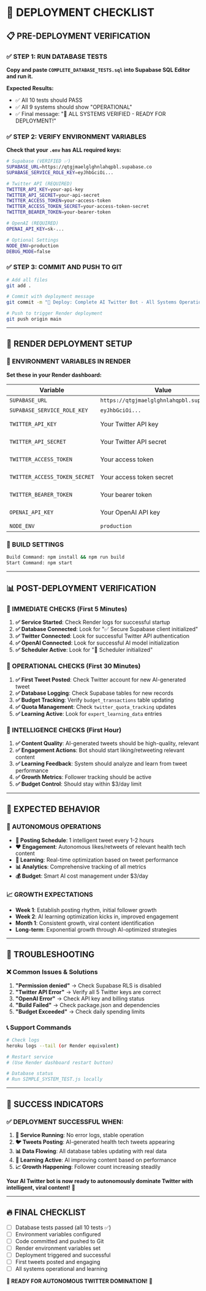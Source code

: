 # 🚀 **DEPLOYMENT CHECKLIST**

## **📋 PRE-DEPLOYMENT VERIFICATION**

### **✅ STEP 1: RUN DATABASE TESTS**
**Copy and paste `COMPLETE_DATABASE_TESTS.sql` into Supabase SQL Editor and run it.**

**Expected Results:**
- ✅ All 10 tests should PASS
- ✅ All 9 systems should show "OPERATIONAL"
- ✅ Final message: "🚀 ALL SYSTEMS VERIFIED - READY FOR DEPLOYMENT!"

### **✅ STEP 2: VERIFY ENVIRONMENT VARIABLES**
**Check that your `.env` has ALL required keys:**

```bash
# Supabase (VERIFIED ✅)
SUPABASE_URL=https://qtgjmaelglghnlahqpbl.supabase.co
SUPABASE_SERVICE_ROLE_KEY=eyJhbGciOi...

# Twitter API (REQUIRED)
TWITTER_API_KEY=your-api-key
TWITTER_API_SECRET=your-api-secret
TWITTER_ACCESS_TOKEN=your-access-token
TWITTER_ACCESS_TOKEN_SECRET=your-access-token-secret
TWITTER_BEARER_TOKEN=your-bearer-token

# OpenAI (REQUIRED)
OPENAI_API_KEY=sk-...

# Optional Settings
NODE_ENV=production
DEBUG_MODE=false
```

### **✅ STEP 3: COMMIT AND PUSH TO GIT**
```bash
# Add all files
git add .

# Commit with deployment message
git commit -m "🚀 Deploy: Complete AI Twitter Bot - All Systems Operational"

# Push to trigger Render deployment
git push origin main
```

---

## **🎯 RENDER DEPLOYMENT SETUP**

### **🔧 ENVIRONMENT VARIABLES IN RENDER**
**Set these in your Render dashboard:**

| Variable | Value | Status |
|----------|--------|--------|
| `SUPABASE_URL` | `https://qtgjmaelglghnlahqpbl.supabase.co` | ✅ Ready |
| `SUPABASE_SERVICE_ROLE_KEY` | `eyJhbGciOi...` | ✅ Ready |
| `TWITTER_API_KEY` | Your Twitter API key | ⚠️ Required |
| `TWITTER_API_SECRET` | Your Twitter API secret | ⚠️ Required |
| `TWITTER_ACCESS_TOKEN` | Your access token | ⚠️ Required |
| `TWITTER_ACCESS_TOKEN_SECRET` | Your access token secret | ⚠️ Required |
| `TWITTER_BEARER_TOKEN` | Your bearer token | ⚠️ Required |
| `OPENAI_API_KEY` | Your OpenAI API key | ⚠️ Required |
| `NODE_ENV` | `production` | ✅ Set |

### **🔧 BUILD SETTINGS**
```bash
Build Command: npm install && npm run build
Start Command: npm start
```

---

## **📊 POST-DEPLOYMENT VERIFICATION**

### **🎯 IMMEDIATE CHECKS (First 5 Minutes)**
1. **✅ Service Started**: Check Render logs for successful startup
2. **✅ Database Connected**: Look for "✅ Secure Supabase client initialized"
3. **✅ Twitter Connected**: Look for successful Twitter API authentication
4. **✅ OpenAI Connected**: Look for successful AI model initialization
5. **✅ Scheduler Active**: Look for "📅 Scheduler initialized"

### **🎯 OPERATIONAL CHECKS (First 30 Minutes)**
1. **✅ First Tweet Posted**: Check Twitter account for new AI-generated tweet
2. **✅ Database Logging**: Check Supabase tables for new records
3. **✅ Budget Tracking**: Verify `budget_transactions` table updating
4. **✅ Quota Management**: Check `twitter_quota_tracking` updates
5. **✅ Learning Active**: Look for `expert_learning_data` entries

### **🎯 INTELLIGENCE CHECKS (First Hour)**
1. **✅ Content Quality**: AI-generated tweets should be high-quality, relevant
2. **✅ Engagement Actions**: Bot should start liking/retweeting relevant content
3. **✅ Learning Feedback**: System should analyze and learn from tweet performance
4. **✅ Growth Metrics**: Follower tracking should be active
5. **✅ Budget Control**: Should stay within $3/day limit

---

## **🎯 EXPECTED BEHAVIOR**

### **🤖 AUTONOMOUS OPERATIONS**
- **📅 Posting Schedule**: 1 intelligent tweet every 1-2 hours
- **❤️ Engagement**: Autonomous likes/retweets of relevant health tech content
- **🧠 Learning**: Real-time optimization based on tweet performance
- **📊 Analytics**: Comprehensive tracking of all metrics
- **💰 Budget**: Smart AI cost management under $3/day

### **📈 GROWTH EXPECTATIONS**
- **Week 1**: Establish posting rhythm, initial follower growth
- **Week 2**: AI learning optimization kicks in, improved engagement
- **Month 1**: Consistent growth, viral content identification
- **Long-term**: Exponential growth through AI-optimized strategies

---

## **🚨 TROUBLESHOOTING**

### **❌ Common Issues & Solutions**
1. **"Permission denied"** → Check Supabase RLS is disabled
2. **"Twitter API Error"** → Verify all 5 Twitter keys are correct
3. **"OpenAI Error"** → Check API key and billing status
4. **"Build Failed"** → Check package.json and dependencies
5. **"Budget Exceeded"** → Check daily spending limits

### **📞 Support Commands**
```bash
# Check logs
heroku logs --tail (or Render equivalent)

# Restart service
# (Use Render dashboard restart button)

# Database status
# Run SIMPLE_SYSTEM_TEST.js locally
```

---

## **🎉 SUCCESS INDICATORS**

### **✅ DEPLOYMENT SUCCESSFUL WHEN:**
1. **🚀 Service Running**: No error logs, stable operation
2. **🐦 Tweets Posting**: AI-generated health tech tweets appearing
3. **📊 Data Flowing**: All database tables updating with real data
4. **🧠 Learning Active**: AI improving content based on performance
5. **📈 Growth Happening**: Follower count increasing steadily

**Your AI Twitter bot is now ready to autonomously dominate Twitter with intelligent, viral content!** 🎯

---

## **🔥 FINAL CHECKLIST**

- [ ] Database tests passed (all 10 tests ✅)
- [ ] Environment variables configured
- [ ] Code committed and pushed to Git
- [ ] Render environment variables set
- [ ] Deployment triggered and successful
- [ ] First tweets posted and engaging
- [ ] All systems operational and learning

**🚀 READY FOR AUTONOMOUS TWITTER DOMINATION!** 🎉 